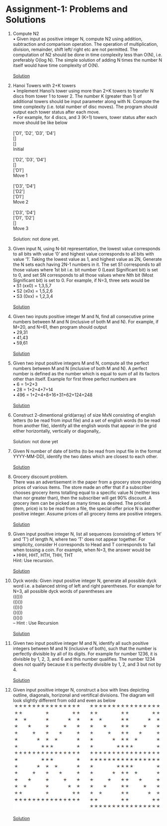 # Assignment-1: Problems and Solutions

1. Compute N2  <br />
• Given input as positive integer N, compute N2 using
addition, subtraction and comparison operation. The
operation of multiplication, division, remainder, shift left/
right etc are not permitted. The computation of N2
should be done in time complexity less than O(N), i.e.
preferably O(log N). The simple solution of adding N
times the number N itself would have time complexity of
O(N). <br /> <br />
[Solution](/Solutions/Assignment1/prob1/nSquare.md) <br />
2. Hanoi Towers with 2+K towers  <br />
• Implement Hanoi’s tower using more than 2+K towers to
transfer N discs from tower 1 to tower 2. The number K
(greater than 1) of additional towers should be input
parameter along with N. Compute the time complexity
(i.e. total number of disc moves). The program should
output each tower status after each move. <br />
• For example, for 4 discs, and 3 (K=1) towers, tower
status after each move should be like below <br /> <br />
['D1', 'D2', 'D3', 'D4']  <br />
[]  <br />
[]  <br />
Initial  <br /> <br />
['D2', 'D3', 'D4']  <br />
[]  <br />
['D1']  <br />
Move 1  <br /> <br />
['D3', 'D4']  <br />
['D2']  <br />
['D1']  <br />
Move 2  <br /> <br />
['D3', 'D4']  <br />
['D1', 'D2']  <br />
[]  <br />
Move 3<br /><br />
Solution: not done yet. <br />

3. Given input N, using N-bit representation, the lowest
value corresponds to all bits with value ‘0’ and highest
value corresponds to all bits with value ‘1’. Taking the
lowest value as 1, and highest value as 2N, Generate the
N sets each having 2N-1 numbers in it. The set S1
corresponds to all those values where 1st bit i.e. bit
number 0 (Least Significant bit) is set to 0, and set SN
corresponds to all those values where Nth bit (Most
Significant bit) is set to 0. For example, if N=3, three sets
would be <br />
• S1 (xx0) = 1,3,5,7  <br />
• S2 (x0x) = 1,5,2,6  <br />
• S3 (0xx) = 1,2,3,4  <br /><br />
[Solution](/Solutions/Assignment1/prob3/BinarySets.md) <br />

4. Given two inputs positive integer M and N, find all
consecutive prime numbers between M and N (inclusive
of both M and N). For example, if M=20, and N=61, then
program should output <br />
• 29,31 <br />
• 41,43 <br />
• 59,61 <br /><br />
[Solution](/Solutions/Assignment1/prob4/PrimeNumbers.md) <br />

5. Given two input positive integers M and N, compute all
the perfect numbers between M and N (inclusive of both
M and N). A perfect number is defined as the number
which is equal to sum of all its factors other than itself.
Example for first three perfect numbers are <br />
• 6 = 1+2+3 <br />
• 28 = 1+2+4+7+14 <br />
• 496 = 1+2+4+8+16+31+62+124+248 <br /> <br /> 
[Solution](/Solutions/Assignment1/prob5/perfectNumbers.md) <br />

6. Construct 2-dimentional grid(array) of size MxN
consisting of english letters (to be read from input file)
and a set of english words (to be read from another file),
identify all the english words that appear in the grid
either horizontally, vertically or diagonally,.<br /> <br />
Solution: not done yet <br />

7. Given N number of date of births (to be read from input
file in the format YYYY-MM-DD), identify the two dates
which are closest to each other.<br /> <br />
[Solution](/Solutions/Assignment1/prob7/ClosestDates.md) <br />

8. Grocery discount problem. <br />
There was an
advertisement in the paper from a grocery store
providing prices of various items. The store made an offer
that if a subscriber chooses grocery items totalling equal
to a specific value N (neither less than nor greater than),
then the subscriber will get 90% discount. A grocery item
can be picked as many times as desired. The pricelist
(item, price) is to be read from a file, the special offer
price N is another positive integer. Assume prices of all
grocery items are positive integers.<br /> <br />
[Solution](/Solutions/Assignment1/prob8/GroceryDiscount.md) <br />

9. Given input positive integer N, list all sequences
(consisting of letters ‘H’ and ’T’) of length N, where two
’T’ does not appear together. For simplicity, consider H
corresponds to Head and T corresponds to Tail when
tossing a coin. For example, when N=3, the answer would
be <br />
• HHH, HHT, HTH, THH, THT <br />
Hint: Use recursion.<br /> <br />
[Solution](/Solutions/Assignment1/prob9/HeadsAndTails.md) <br />

10. Dyck words: Given input positive integer N,
generate all possible dyck word i.e. a balanced
string of left and right parentheses. For example for
N=3, all possible dyck words of parentheses are <br />
((())) <br />
(()()) <br />
(())() <br />
()(()) <br />
()()() <br />
– Hint : Use Recursion <br /> <br />
[Solution](/Solutions/Assignment1/prob10/DyckWords.md) <br />

11. Given two input positive integer M and N, identify
all such positive integers between M and N
(inclusive of both), such that the number is perfectly
divisible by all of its digits. For example for number
1236, it is divisible by 1, 2, 3, and 6 and this
number qualifies. The number 1234 does not
qualify because it is perfectly divisible by 1, 2, and 3
but not by 4. <br /> <br />
[Solution](/Solutions/Assignment1/prob11/factorDigits.md) <br />

12. Given input positive integer N, construct a box
with lines depicting outline, diagonals, horizonal
and vertifical divisions. The diagram will look
slightly different from odd and even as below <br />
![](/images/stars.PNG)<br /> <br />
[Solution](/Solutions/Assignment1/prob12/Boxes.md) <br />
